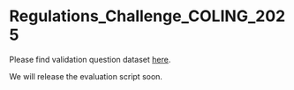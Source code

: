 # Regulations_Challenge_COLING_2025

Please find validation question dataset [here](https://github.com/Open-Finance-Lab/Regulations_Challenge_COLING_2025/tree/main/validation).

We will release the evaluation script soon.
